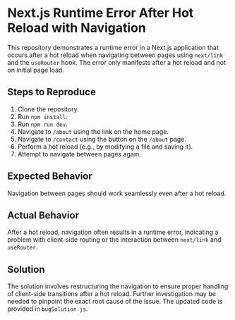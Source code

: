 # Next.js Runtime Error After Hot Reload with Navigation

This repository demonstrates a runtime error in a Next.js application that occurs after a hot reload when navigating between pages using `next/link` and the `useRouter` hook. The error only manifests after a hot reload and not on initial page load. 

## Steps to Reproduce

1. Clone the repository.
2. Run `npm install`.
3. Run `npm run dev`.
4. Navigate to `/about` using the link on the home page.
5. Navigate to `/contact` using the button on the `/about` page.
6. Perform a hot reload (e.g., by modifying a file and saving it).
7. Attempt to navigate between pages again.

## Expected Behavior

Navigation between pages should work seamlessly even after a hot reload. 

## Actual Behavior

After a hot reload, navigation often results in a runtime error, indicating a problem with client-side routing or the interaction between `next/link` and `useRouter`.

## Solution

The solution involves restructuring the navigation to ensure proper handling of client-side transitions after a hot reload. Further investigation may be needed to pinpoint the exact root cause of the issue.  The updated code is provided in `bugSolution.js`.